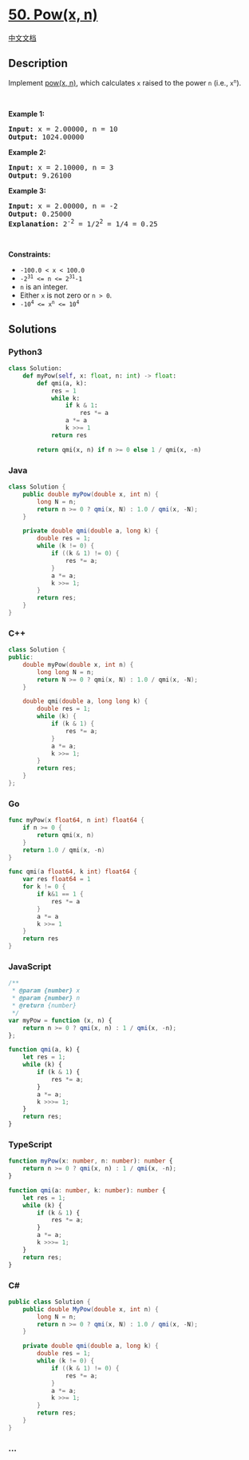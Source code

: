 # [50. Pow(x, n)](https://leetcode.com/problems/powx-n)

[中文文档](/solution/0000-0099/0050.Pow%28x%2C%20n%29/README.md)

## Description

<p>Implement <a href="http://www.cplusplus.com/reference/valarray/pow/" target="_blank">pow(x, n)</a>, which calculates <code>x</code> raised to the power <code>n</code> (i.e., <code>x<sup>n</sup></code>).</p>

<p>&nbsp;</p>
<p><strong class="example">Example 1:</strong></p>

<pre>
<strong>Input:</strong> x = 2.00000, n = 10
<strong>Output:</strong> 1024.00000
</pre>

<p><strong class="example">Example 2:</strong></p>

<pre>
<strong>Input:</strong> x = 2.10000, n = 3
<strong>Output:</strong> 9.26100
</pre>

<p><strong class="example">Example 3:</strong></p>

<pre>
<strong>Input:</strong> x = 2.00000, n = -2
<strong>Output:</strong> 0.25000
<strong>Explanation:</strong> 2<sup>-2</sup> = 1/2<sup>2</sup> = 1/4 = 0.25
</pre>

<p>&nbsp;</p>
<p><strong>Constraints:</strong></p>

<ul>
	<li><code>-100.0 &lt; x &lt; 100.0</code></li>
	<li><code>-2<sup>31</sup> &lt;= n &lt;= 2<sup>31</sup>-1</code></li>
	<li><code>n</code> is an integer.</li>
	<li>Either <code>x</code> is not zero or <code>n &gt; 0</code>.</li>
	<li><code>-10<sup>4</sup> &lt;= x<sup>n</sup> &lt;= 10<sup>4</sup></code></li>
</ul>

## Solutions

<!-- tabs:start -->

### **Python3**

```python
class Solution:
    def myPow(self, x: float, n: int) -> float:
        def qmi(a, k):
            res = 1
            while k:
                if k & 1:
                    res *= a
                a *= a
                k >>= 1
            return res

        return qmi(x, n) if n >= 0 else 1 / qmi(x, -n)
```

### **Java**

```java
class Solution {
    public double myPow(double x, int n) {
        long N = n;
        return n >= 0 ? qmi(x, N) : 1.0 / qmi(x, -N);
    }

    private double qmi(double a, long k) {
        double res = 1;
        while (k != 0) {
            if ((k & 1) != 0) {
                res *= a;
            }
            a *= a;
            k >>= 1;
        }
        return res;
    }
}
```

### **C++**

```cpp
class Solution {
public:
    double myPow(double x, int n) {
        long long N = n;
        return N >= 0 ? qmi(x, N) : 1.0 / qmi(x, -N);
    }

    double qmi(double a, long long k) {
        double res = 1;
        while (k) {
            if (k & 1) {
                res *= a;
            }
            a *= a;
            k >>= 1;
        }
        return res;
    }
};
```

### **Go**

```go
func myPow(x float64, n int) float64 {
	if n >= 0 {
		return qmi(x, n)
	}
	return 1.0 / qmi(x, -n)
}

func qmi(a float64, k int) float64 {
	var res float64 = 1
	for k != 0 {
		if k&1 == 1 {
			res *= a
		}
		a *= a
		k >>= 1
	}
	return res
}
```

### **JavaScript**

```js
/**
 * @param {number} x
 * @param {number} n
 * @return {number}
 */
var myPow = function (x, n) {
    return n >= 0 ? qmi(x, n) : 1 / qmi(x, -n);
};

function qmi(a, k) {
    let res = 1;
    while (k) {
        if (k & 1) {
            res *= a;
        }
        a *= a;
        k >>>= 1;
    }
    return res;
}
```

### **TypeScript**

```ts
function myPow(x: number, n: number): number {
    return n >= 0 ? qmi(x, n) : 1 / qmi(x, -n);
}

function qmi(a: number, k: number): number {
    let res = 1;
    while (k) {
        if (k & 1) {
            res *= a;
        }
        a *= a;
        k >>>= 1;
    }
    return res;
}
```

### **C#**

```cs
public class Solution {
    public double MyPow(double x, int n) {
        long N = n;
        return n >= 0 ? qmi(x, N) : 1.0 / qmi(x, -N);
    }

    private double qmi(double a, long k) {
        double res = 1;
        while (k != 0) {
            if ((k & 1) != 0) {
                res *= a;
            }
            a *= a;
            k >>= 1;
        }
        return res;
    }
}
```

### **...**

```

```

<!-- tabs:end -->
